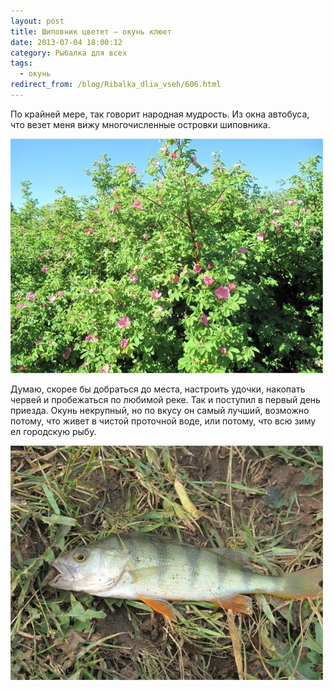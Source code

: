 ```yaml
---
layout: post
title: Шиповник цветет — окунь клюет
date: 2013-07-04 18:00:12
category: Рыбалка для всех
tags:
  - окунь
redirect_from: /blog/Ribalka_dlia_vseh/606.html
---
```

По крайней мере, так говорит народная мудрость. Из окна автобуса, что
везет меня вижу многочисленные островки шиповника.

![](/uploads/images/00/00/01/2013/08/15/625581.jpg)

Думаю, скорее бы добраться до места, настроить удочки, накопать червей и
пробежаться по любимой реке. Так и поступил в первый день приезда. Окунь
некрупный, но по вкусу он самый лучший, возможно потому, что живет в
чистой проточной воде, или потому, что всю зиму ел городскую рыбу.

![](/uploads/images/00/00/01/2013/08/15/69c9d6.jpg)
